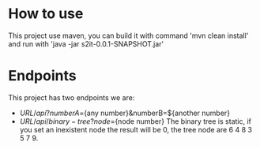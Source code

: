 # How to use

This project use maven, you can build it with command 'mvn clean install' and run with 'java -jar s2it-0.0.1-SNAPSHOT.jar'

# Endpoints

This project has two endpoints we are:

- ${URL}/api?numberA=${any number}&numberB=${another number}
- ${URL}/api/binary-tree?node=${node number} The binary tree is static, if you set an inexistent node the result will be 0, the tree node are 6 4 8 3 5 7 9.


